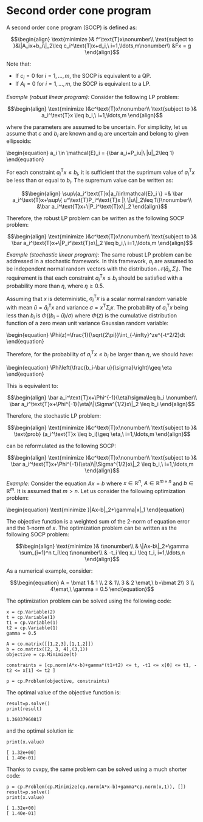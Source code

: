 # Second order cone program

A second order cone program (SOCP) is defined as:

$$\begin{align}
\text{minimize }& f^\text{T}x\nonumber\\
\text{subject to }&\|A_ix+b_i\|_2\leq c_i^\text{T}x+d_i,\
i=1,\ldots,m\nonumber\\
                  &Fx = g
\end{align}$$

Note that:

- If $c_i=0$ for $i=1,\ldots,m$, the SOCP is equivalent to a QP.
- If $A_i=0$ for $i=1,\ldots,m$, the SOCP is equivalent to a LP.

*Example (robust linear program):* Consider the following LP problem:

$$\begin{align}
\text{minimize }&c^\text{T}x\nonumber\\
\text{subject to }& a_i^\text{T}x \leq b_i,\ i=1,\ldots,m
\end{align}$$

where the parameters are assumed to be uncertain. For simplicity, let us assume
that $c$ and $b_i$ are known and $a_i$ are uncertain and belong to given
ellipsoids:

\begin{equation}
a_i \in \mathcal{E}_i = \{\bar a_i+P_iu|\ \|u\|_2\leq 1\}
\end{equation}

For each constraint $a_i^\text{T}x\leq b_i$, it is sufficient that the suprimum
value of $a_i^\text{T}x$ be less than or equal to $b_i$. The supremum value can
be written as:

$$\begin{align}
\sup\{a_i^\text{T}x|a_i\in\mathcal{E}_i \} =& \bar a_i^\text{T}x+\sup\{
u^\text{T}P_i^\text{T}x |\ \|u\|_2\leq 1\}\nonumber\\
&\bar a_i^\text{T}x+\|P_i^\text{T}x\|_2
\end{align}$$

Therefore, the robust LP problem can be written as the following SOCP problem:

$$\begin{align}
\text{minimize }&c^\text{T}x\nonumber\\
\text{subject to }& \bar a_i^\text{T}x+\|P_i^\text{T}x\|_2 \leq b_i,\
i=1,\ldots,m
\end{align}$$

*Example (stochastic linear program):* The same robust LP problem can be
addressed in a stochastic framework. In this framework, $a_i$ are assumed to be
independent normal random vectors with the distribution $\mathcal{N}(\bar a_i,
\Sigma_i)$. The requirement is that each constraint $a_i^\text{T}x\leq b_i$
should be satisfied with a probability more than $\eta$, where $\eta\geq 0.5$.

Assuming that $x$ is deterministic, $a_i^\text{T}x$ is a scalar normal random
variable with mean $\bar u=\bar a_i^\text{T}x$ and variance
$\sigma=x^\text{T}\Sigma_ix$. The probability of $a_i^\text{T}x$ being less than
$b_i$ is $\Phi((b_i-\bar u)/\sigma)$ where $\Phi(z)$ is the cumulative
distribution function of a zero mean unit variance Gaussian random variable:

\begin{equation}
\Phi(z)=\frac{1}{\sqrt{2\pi}}\int_{-\infty}^ze^{-t^2/2}dt
\end{equation}

Therefore, for the probability of $a_i^\text{T}x\leq b_i$ be larger than $\eta$,
we should have:

\begin{equation}
\Phi\left(\frac{b_i-\bar u}{\sigma}\right)\geq \eta
\end{equation}

This is equivalent to:

$$\begin{align}
\bar a_i^\text{T}x+\Phi^{-1}(\eta)\sigma\leq b_i \nonumber\\
\bar a_i^\text{T}x+\Phi^{-1}(\eta)\|\Sigma^{1/2}x\|_2 \leq b_i
\end{align}$$

Therefore, the stochastic LP problem:

$$\begin{align}
\text{minimize }&c^\text{T}x\nonumber\\
\text{subject to }& \text{prob} (a_i^\text{T}x \leq b_i)\geq \eta,\ i=1,\ldots,m
\end{align}$$

can be reformulated as the following SOCP:

$$\begin{align}
\text{minimize }&c^\text{T}x\nonumber\\
\text{subject to }& \bar a_i^\text{T}x+\Phi^{-1}(\eta)\|\Sigma^{1/2}x\|_2 \leq
b_i,\ i=1,\ldots,m
\end{align}$$

*Example:* Consider the equation $Ax=b$ where $x\in\mathbb{R}^n$,
$A\in\mathbb{R}^{m\times n}$ and $b\in\mathbb{R}^m$. It is assumed that $m>n$.
Let us consider the following optimization problem:

\begin{equation}
\text{minimize }\|Ax-b\|_2+\gamma\|x\|_1
\end{equation}

The objective function is a weighted sum of the 2-norm of equation error and the
1-norm of $x$. The optimization problem can be written as the following SOCP
problem:

$$\begin{align}
\text{minimize }& t\nonumber\\
                & \|Ax-b\|_2+\gamma \sum_{i=1}^n t_i\leq t\nonumber\\
                & -t_i \leq x_i \leq t_i, i=1,\ldots,n
\end{align}$$

As a numerical example, consider:

$$\begin{equation}
A = \bmat 1 & 1 \\ 2 & 1\\ 3 & 2 \emat,\ b=\bmat 2\\ 3 \\ 4\emat,\ \gamma
= 0.5
\end{equation}$$

The optimization problem can be solved using the following code:


    x = cp.Variable(2)
    t = cp.Variable(1)
    t1 = cp.Variable(1)
    t2 = cp.Variable(1)
    gamma = 0.5
    
    A = co.matrix([[1,2,3],[1,1,2]])
    b = co.matrix([2, 3, 4],(3,1))
    objective = cp.Minimize(t)
    
    constraints = [cp.norm(A*x-b)+gamma*(t1+t2) <= t, -t1 <= x[0] <= t1, -t2 <= x[1] <= t2 ]
    
    p = cp.Problem(objective, constraints)

The optimal value of the objective function is:


    result=p.solve()
    print(result)

    1.36037960817
    

and the optimal solution is:


    print(x.value)

    [ 1.32e+00]
    [ 1.40e-01]
    
    

Thanks to cvxpy, the same problem can be solved using a much shorter code:


    p = cp.Problem(cp.Minimize(cp.norm(A*x-b)+gamma*cp.norm(x,1)), [])
    result=p.solve()
    print(x.value)

    [ 1.32e+00]
    [ 1.40e-01]
